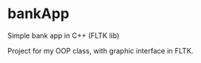 # bankApp
Simple bank app in C++ (FLTK lib)


Project for my OOP class, with graphic interface in FLTK.
